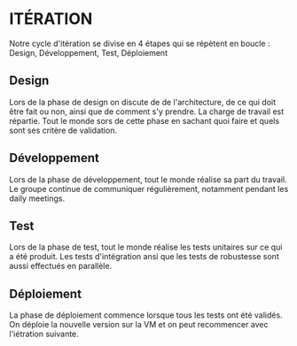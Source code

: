 # ITÉRATION

Notre cycle d'itération se divise en 4 étapes qui se répètent en boucle : Design, Développement, Test, Déploiement

## Design

Lors de la phase de design on discute de de l'architecture, de ce qui doit être fait ou non, ainsi que de comment s'y prendre.
La charge de travail est répartie. Tout le monde sors de cette phase en sachant quoi faire et quels sont ses critère de validation.

## Développement

Lors de la phase de développement, tout le monde réalise sa part du travail. Le groupe continue de communiquer régulièrement, notamment pendant les daily meetings.

## Test

Lors de la phase de test, tout le monde réalise les tests unitaires sur ce qui a été produit. Les tests d'intégration ansi que les tests de robustesse sont aussi effectués en parallèle.

## Déploiement

La phase de déploiement commence lorsque tous les tests ont été validés. On déploie la nouvelle version sur la VM et on peut recommencer avec l'iétration suivante.
